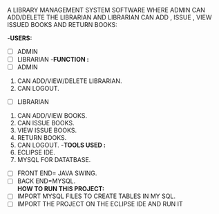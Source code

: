 A LIBRARY MANAGEMENT SYSTEM SOFTWARE WHERE ADMIN CAN ADD/DELETE THE LIBRARIAN AND 
LIBRARIAN CAN ADD , ISSUE , VIEW ISSUED BOOKS AND RETURN BOOKS:

-**USERS:**
 - [ ]  ADMIN
- [ ] LIBRARIAN
-**FUNCTION :**
- [ ] ADMIN
1. CAN ADD/VIEW/DELETE LIBRARIAN.
2. CAN LOGOUT.
- [ ] LIBRARIAN
1. CAN ADD/VIEW BOOKS.
2. CAN ISSUE BOOKS.
3. VIEW ISSUE BOOKS.
4. RETURN BOOKS.
5. CAN LOGOUT.
-**TOOLS USED :**
 1. ECLIPSE IDE.
 2. MYSQL FOR DATATBASE.
- [ ] FRONT END= JAVA SWING.
- [ ] BACK END=MYSQL.\
**HOW TO RUN THIS PROJECT:**
- [ ] IMPORT MYSQL FILES TO CREATE TABLES IN MY SQL.
- [ ] IMPORT THE PROJECT ON THE ECLIPSE IDE AND RUN IT
